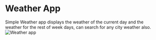 # Weather App

Simple Weather app displays the weather of the current day and the weather for the rest of week days, can search for any city weather also.
![Weather app](https://github.com/hasanMohamed99/weather_app/assets/122566600/ccc9ba72-1b33-49a4-abec-84424537b9c1)
